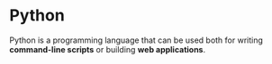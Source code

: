 # Python
>
Python is a programming language that can be used both for writing **command-line scripts** or building **web applications**.
